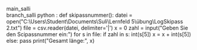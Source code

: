 main_salli \
branch_salli
python : 
def skipassnummer():
    datei = open("C:\\Users\\Student\\Documents\\Suli\\Lernfeld 5\\übung\\LogSkipass 2.txt")
    file = csv.reader(datei, delimiter='|')
    x = 0
    zahl = input("Geben Sie den Scipassnummer ein:")
    for s in file:
        if zahl in s:
            int(s[5])
            x = x + int(s[5])
        else:
            pass
    print("Gesamt länge:", x)
